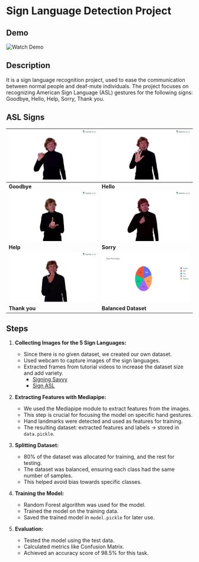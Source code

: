 # Sign Language Detection Project

## Demo
![Watch Demo](media/demo.gif)

## Description
It is a sign language recognition project, used to ease the communication between normal people and deaf-mute individuals. The project focuses on recognizing American Sign Language (ASL) gestures for the following signs: Goodbye, Hello, Help, Sorry, Thank you.

## ASL Signs
![Goodbye](media/Goodbye.jpg "Goodbye") | ![Hello](media/Hello.jpg "Hello")
------------------------------------|---------------------------------
**Goodbye**                         | **Hello**
**![Help](media/Help.jpg "Help")**        | **![Sorry](media/Sorry.jpg "Sorry")**
**Help**                            | **Sorry**
**![Thank you](media/Thankyou.jpg "Thank you")** | **![Balanced Dataset](media/Balanced_Data.jpg "Balanced Dataset")**
**Thank you**                       | **Balanced Dataset**

## Steps
1. **Collecting Images for the 5 Sign Languages:**
   - Since there is no given dataset, we created our own dataset.
   - Used webcam to capture images of the sign languages.
   - Extracted frames from tutorial videos to increase the dataset size and add variety.
     - [Signing Savvy](https://www.signingsavvy.com/)
     - [Sign ASL](https://www.signasl.org/)

2. **Extracting Features with Mediapipe:**
   - We used the Mediapipe module to extract features from the images.
   - This step is crucial for focusing the model on specific hand gestures.
   - Hand landmarks were detected and used as features for training.
   - The resulting dataset: extracted features and labels -> stored in `data.pickle`.

3. **Splitting Dataset:**
   - 80% of the dataset was allocated for training, and the rest for testing.
   - The dataset was balanced, ensuring each class had the same number of samples.
   - This helped avoid bias towards specific classes.

4. **Training the Model:**
   - Random Forest algorithm was used for the model.
   - Trained the model on the training data.
   - Saved the trained model in `model.pickle` for later use.

5. **Evaluation:**
   - Tested the model using the test data.
   - Calculated metrics like Confusion Matrix.
   - Achieved an accuracy score of 98.5% for this task.

